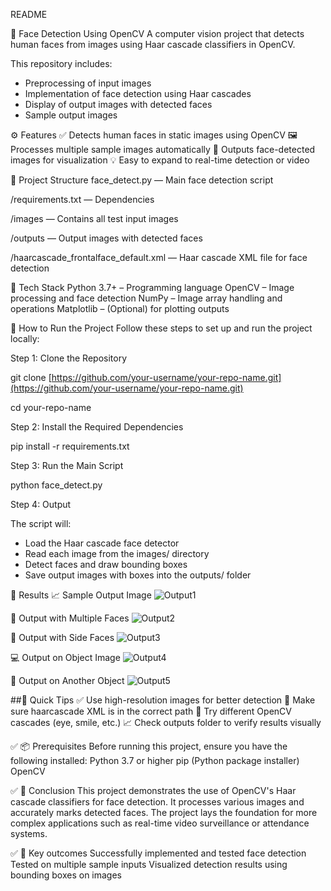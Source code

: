 README

🧠 Face Detection Using OpenCV
A computer vision project that detects human faces from images using Haar cascade classifiers in OpenCV.

This repository includes:

* Preprocessing of input images
* Implementation of face detection using Haar cascades
* Display of output images with detected faces
* Sample output images

⚙️ Features
✅ Detects human faces in static images using OpenCV
🖼️ Processes multiple sample images automatically
📸 Outputs face-detected images for visualization
💡 Easy to expand to real-time detection or video

📁 Project Structure
face\_detect.py — Main face detection script

/requirements.txt — Dependencies

/images — Contains all test input images

/outputs — Output images with detected faces

/haarcascade\_frontalface\_default.xml — Haar cascade XML file for face detection

🧠 Tech Stack
Python 3.7+ – Programming language
OpenCV – Image processing and face detection
NumPy – Image array handling and operations
Matplotlib – (Optional) for plotting outputs

🚀 How to Run the Project
Follow these steps to set up and run the project locally:

Step 1: Clone the Repository

git clone [https://github.com/your-username/your-repo-name.git](https://github.com/your-username/your-repo-name.git)

cd your-repo-name

Step 2: Install the Required Dependencies

pip install -r requirements.txt

Step 3: Run the Main Script

python face\_detect.py

Step 4: Output

The script will:

* Load the Haar cascade face detector
* Read each image from the images/ directory
* Detect faces and draw bounding boxes
* Save output images with boxes into the outputs/ folder

📌 Results
📈 Sample Output Image
![Output1](outputs/people1.jpg)

🧪 Output with Multiple Faces
![Output2](outputs/people2.jpg)

🌲 Output with Side Faces
![Output3](outputs/people3.jpg)

💻 Output on Object Image
![Output4](outputs/clock.jpg)

🚗 Output on Another Object
![Output5](outputs/car.jpg)

\##🚀 Quick Tips
✅ Use high-resolution images for better detection
📌 Make sure haarcascade XML is in the correct path
🧠 Try different OpenCV cascades (eye, smile, etc.)
📈 Check outputs folder to verify results visually

✅ 📦 Prerequisites
Before running this project, ensure you have the following installed:
Python 3.7 or higher
pip (Python package installer)
OpenCV

✅ 📌 Conclusion
This project demonstrates the use of OpenCV's Haar cascade classifiers for face detection. It processes various images and accurately marks detected faces. The project lays the foundation for more complex applications such as real-time video surveillance or attendance systems.

✅ 📌 Key outcomes
Successfully implemented and tested face detection
Tested on multiple sample inputs
Visualized detection results using bounding boxes on images
